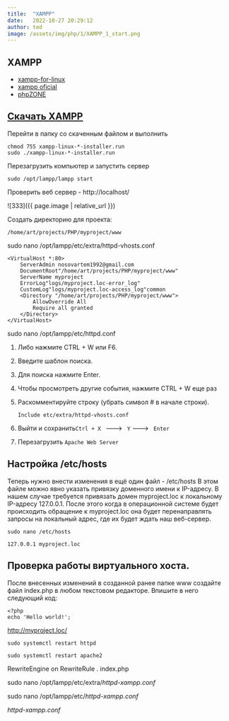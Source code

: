```yaml
---
title:  "XAMPP"
date:   2022-10-27 20:29:12
author: ted
image: /assets/img/php/1/XAMPP_1_start.png
---
```


## XAMPP

- [xampp-for-linux](https://www.drupal.org/docs/develop/local-server-setup/linux-development-environments/xampp-for-linux#:~:text=To%20start%20XAMPP%20simply%20call,Starting%20XAMPP%20for%20Linux%201.5.)
- [xampp oficial](https://www.apachefriends.org/faq_linux.html)
- [phpZONE](https://php.zone/post/ustanovka-i-nastroyka-xampp)

## [Скачать XAMPP](https://www.apachefriends.org/download.html)

Перейти в папку со скаченным файлом и выполнить

```cron
chmod 755 xampp-linux-*-installer.run
sudo ./xampp-linux-*-installer.run
```

 Перезагрузить компьютер и запустить сервер

```
sudo /opt/lampp/lampp start
```

Проверить веб сервер - http://localhost/


![333]({{ page.image | relative_url }})

Создать директорию для проекта:

```
/home/art/projects/PHP/myproject/www
```

sudo nano /opt/lampp/etc/extra/httpd-vhosts.conf

```
<VirtualHost *:80>
    ServerAdmin nosovartem1992@gmail.com
    DocumentRoot"/home/art/projects/PHP/myproject/www"
    ServerName myproject
    ErrorLog"logs/myproject.loc-error_log"
    CustomLog"logs/myproject.loc-access_log"common
    <Directory "/home/art/projects/PHP/myproject/www">
        AllowOverride All
        Require all granted
    </Directory>
</VirtualHost>
```

sudo nano /opt/lampp/etc/httpd.conf

1. Либо нажмите CTRL + W или F6.

2. Введите шаблон поиска.

3. Для поиска нажмите Enter.

4. Чтобы просмотреть другие события, нажмите CTRL + W еще раз

5. Раскомментируйте строку (убрать символ # в начале строки).

   ```
   Include etc/extra/httpd-vhosts.conf
   ```

6. Выйти и сохранить`Ctrl + X `    --->    ` Y`   --->    ` Enter`

7. Перезагрузить  `Apache Web Server` 



## Настройка /etc/hosts

Теперь нужно внести изменения в ещё один файл - /etc/hosts
В этом файле можно явно указать привязку доменного имени к IP-адресу. В нашем случае требуется привязать домен myproject.loc к локальному IP-адресу 127.0.0.1. После этого когда в операционной системе будет происходить обращение к myproject.loc она будет перенаправлять запросы на локальный адрес, где их будет ждать наш веб-сервер.

```
sudo nano /etc/hosts

127.0.0.1 myproject.loc
```



## Проверка работы виртуального хоста.

После внесенных изменений в созданной ранее папке www создайте файл index.php в любом текстовом редакторе. Впишите в него следующий код:

```
<?php
echo 'Hello world!';
```

 http://myproject.loc/

```
sudo systemctl restart httpd
```

```
sudo systemctl restart apache2
```

RewriteEngine on
RewriteRule . index.php

sudo nano /opt/lampp/etc/extra/*httpd-xampp.conf* 

sudo nano /opt/lampp/etc/*httpd-xampp.conf* 

*httpd-xampp.conf* 